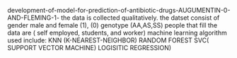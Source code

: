 development-of-model-for-prediction-of-antibiotic-drugs-AUGUMENTIN-0-AND-FLEMING-1- the data is collected qualitatively. the datset consist of gender male and female (1), (0) genotype (AA,AS,SS) people that fill the data are ( self employed, students, and worker) machine learning algorithm used include: KNN (K-NEAREST-NEIGHBOR) RANDOM FOREST SVC( SUPPORT VECTOR MACHINE) LOGISITIC REGRESSION)
